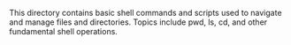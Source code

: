 This directory contains basic shell commands and scripts used to navigate and manage files and directories. Topics include pwd, ls, cd, and other fundamental shell operations.
